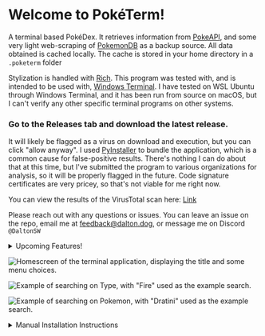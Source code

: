 # Welcome to PokéTerm!
A terminal based PokéDex. It retrieves information from [PokeAPI](https://pokeapi.co/), and some very light web-scraping of [PokemonDB](https://pokemondb.net/) as a backup source. All data obtained is cached locally. The cache is stored in your home directory in a `.poketerm` folder 

Stylization is handled with [Rich](https://github.com/Textualize/rich). This program was tested with, and is intended to be used with, [Windows Terminal](https://apps.microsoft.com/detail/9N0DX20HK701?hl=en-US&gl=US). I have tested on WSL Ubuntu through Windows Terminal, and it has been run from source on macOS, but I can't verify any other specific terminal programs on other systems.

### Go to the Releases tab and download the latest release. ###

It will likely be flagged as a virus on download and execution, but you can click "allow anyway". I used [PyInstaller](https://pyinstaller.org/en/stable/) to bundle the application, which is a common cause for false-positive results. 
There's nothing I can do about that at this time, but I've submitted the program to various organizations for analysis, so it will be properly flagged in the future. Code signature certificates are very pricey, so that's not viable for me right now.

You can view the results of the VirusTotal scan here: [Link](https://www.virustotal.com/gui/file/9c894b40c4940ce9791655c3bb1087b2b18f88260f88431526a5562e37076297)

Please reach out with any questions or issues. You can leave an issue on the repo, email me at [feedback@dalton.dog](mailto:feedback@dalton.dog), or message me on Discord `@DaltonSW`

<details>
<summary>Upcoming Features!</summary>
 <ul>
  <li>Configuration Options</li>
   <ul>
    <li>Colorblind Mode</li>
    <li>Background caching of information</li>
    <li>Limiting information by generations</li>
   </ul>
  <li>Prettier and Improved Layouts</li>
  <li>More Accurate and Detailed Information</li>
  <li>More Things to Search On</li>
  <li>Fuzzy Searching</li>
  <li>Rendering "Links" to Other Pages (Ex: Jump to "Grass" type screen directly from "Bulbasaur" page)</li>
  <li>Calculators</li>
  <li>Plenty of other stuff that I think of as the project continues!</li>
 </ul>
</details>

![Homescreen of the terminal application, displaying the title and some menu choices.](https://i.imgur.com/wRvhXIn.png)

![Example of searching on Type, with "Fire" used as the example search.](https://i.imgur.com/PIc3WAq.png)

![Example of searching on Pokemon, with "Dratini" used as the example search.](https://i.imgur.com/BpulMLS.png)

<details>
<summary>Manual Installation Instructions</summary>
<b>Requirement:</b> You must have Python installed. I don't presently know what version range works, but I've been developing on 3.11.  

<b>Recommended:</b> Have some sort of Git client installed (either Git Bash or GitHub Desktop) to clone the repo. While you can download the source code as a ZIP and run it, you won't be able to easily obtain any updates I'll be making.

<b>Recommended:</b> Put this in a virtual environment

Create a folder for the project. Right-click inside and click `Open in Terminal`.
```ps
git clone 'https://github.com/DaltonSW/PokeTerm.git' # Download the codebase to the folder
python -m venv .venv # Create a Python virtual environment named '.venv'
```
</details>
